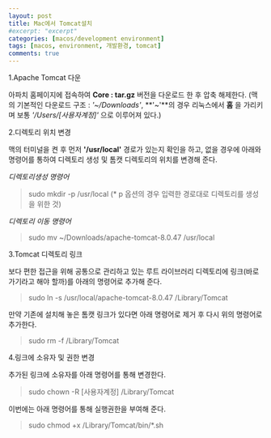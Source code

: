 ```yaml
---
layout: post
title: Mac에서 Tomcat설치
#excerpt: "excerpt"
categories: [macos/development environment]
tags: [macos, environment, 개발환경, tomcat]
comments: true
---
```


1.Apache Tomcat 다운

아파치 홈페이지에 접속하여 **Core : tar.gz** 버전을 다운로드 한 후 압축 해제한다.
(맥의 기본적인 다운로드 구조 : *'~/Downloads'*, **'~'**의 경우 리눅스에서 **홈** 을 가리키며 보통 *'/Users/[사용자계정]'* 으로 이루어져 있다.)

<!-- more -->

2.디렉토리 위치 변경

맥의 터미널을 켠 후 먼저 **'/usr/local'** 경로가 있는지 확인을 하고, 없을 경우에 아래와 명령어를 통하여 디렉토리 생성 및 톰캣 디렉토리의 위치를 변경해 준다.

*디렉토리생성 명령어*

> sudo mkdir -p /usr/local (* p 옵션의 경우 입력한 경로대로 디렉토리를 생성을 위한 것)

*디렉토리 이동 명령어*

> sudo mv ~/Downloads/apache-tomcat-8.0.47 /usr/local



3.Tomcat 디렉토리 링크

보다 편한 접근을 위해 공통으로 관리하고 있는 루트 라이브러리 디렉토리에 링크(바로가기라고 해야 할까)를 아래의 명령어로 추가해 준다.

>  sudo ln -s /usr/local/apache-tomcat-8.0.47 /Library/Tomcat

만약 기존에 설치해 놓은 톰캣 링크가 있다면 아래 명령어로 제거 후 다시 위의 명령어로 추가한다.

>  sudo rm -f /Library/Tomcat



4.링크에 소유자 및 권한 변경

추가된 링크에 소유자를 아래 명령어를 통해 변경한다.

> sudo chown -R [사용자계정] /Library/Tomcat

이번에는 아래 명령어를 통해 실행권한을 부여해 준다.

> sudo chmod +x /Library/Tomcat/bin/*.sh




